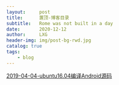 ```yaml
---
layout:     post
title:      置顶-博客目录
subtitle:   Rome was not built in a day
date:       2020-12-12
author:     LXG
header-img: img/post-bg-rwd.jpg
catalog: true
tags:
    - blog
---
```


[2019-04-04-ubuntu16.04编译Android源码](https://lixiaogang03.github.io/2019/04/04/ubuntu16.04%E7%BC%96%E8%AF%91Android%E6%BA%90%E7%A0%81/)

